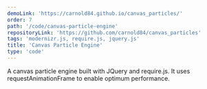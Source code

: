 ```yaml
---
demoLink: 'https://carnold84.github.io/canvas_particles/'
order: 7
path: '/code/canvas-particle-engine'
repositoryLink: 'https://github.com/carnold84/canvas_particles'
tags: 'modernizr.js, require.js, jquery.js'
title: 'Canvas Particle Engine'
type: 'code'
---
```


A canvas particle engine built with JQuery and require.js. It uses requestAnimationFrame to enable optimum performance.
